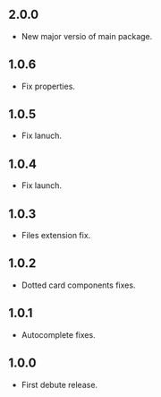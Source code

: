 ## 2.0.0
* New major versio of main package.

## 1.0.6
* Fix properties.

## 1.0.5
* Fix lanuch.

## 1.0.4
* Fix launch.

## 1.0.3
* Files extension fix.

## 1.0.2
* Dotted card components fixes.

## 1.0.1
* Autocomplete fixes.

## 1.0.0
* First debute release.
